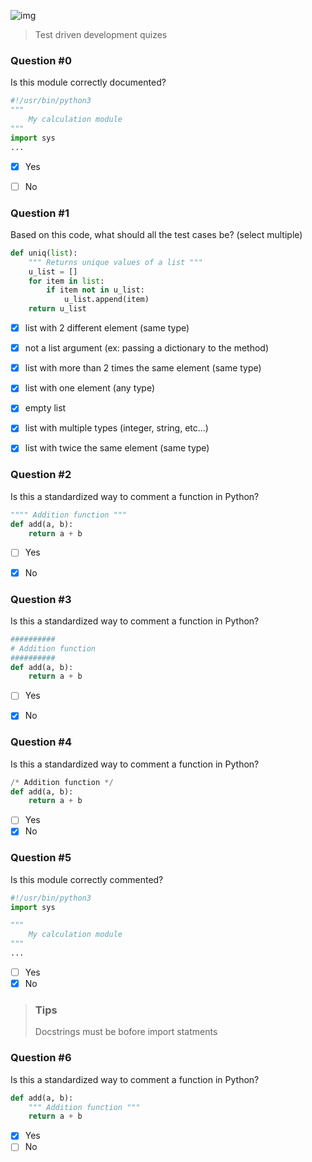 ![img](https://assets.imaginablefutures.com/media/images/ALX_Logo.max-200x150.png)
> Test driven development quizes

### Question #0
Is this module correctly documented?
```python
#!/usr/bin/python3
""" 
    My calculation module
"""
import sys
...

```
* [X] Yes
* [ ] No 


### Question #1
Based on this code, what should all the test cases be? (select multiple)
```python 
def uniq(list):
    """ Returns unique values of a list """
    u_list = []
    for item in list:
        if item not in u_list:
            u_list.append(item)
    return u_list

```
* [X] list with 2 different element (same type)
* [X] not a list argument (ex: passing a dictionary to the method)
* [X] list with more than 2 times the same element (same type)
* [X] list with one element (any type)
* [X] empty list
* [X] list with multiple types (integer, string, etc…)
* [X] list with twice the same element (same type)


### Question #2
Is this a standardized way to comment a function in Python?
```python
"""" Addition function """
def add(a, b):
    return a + b

```
* [ ] Yes
* [X] No


### Question #3
Is this a standardized way to comment a function in Python?

```python 
##########
# Addition function
##########
def add(a, b):
    return a + b

```
* [ ] Yes
* [X] No


### Question #4
Is this a standardized way to comment a function in Python?
```python
/* Addition function */
def add(a, b):
    return a + b

```
* [ ] Yes
* [X] No

### Question #5
Is this module correctly commented?
```python
#!/usr/bin/python3
import sys

""" 
    My calculation module
"""
...

```
* [ ] Yes
* [X] No
> ### Tips 
> Docstrings must be bofore import statments

### Question #6
Is this a standardized way to comment a function in Python?
```python
def add(a, b):
    """ Addition function """
    return a + b
```
* [X] Yes
* [ ] No